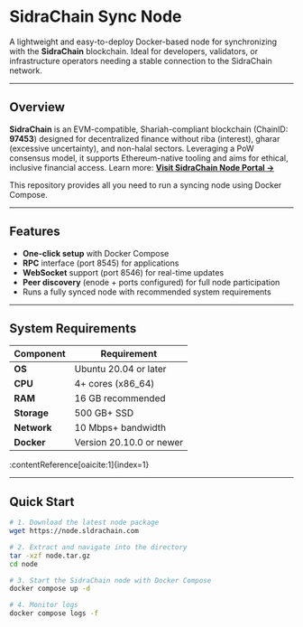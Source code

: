 # SidraChain Sync Node

A lightweight and easy-to-deploy Docker-based node for synchronizing with the **SidraChain** blockchain. Ideal for developers, validators, or infrastructure operators needing a stable connection to the SidraChain network.

---

## Overview

**SidraChain** is an EVM-compatible, Shariah-compliant blockchain (ChainID: **97453**) designed for decentralized finance without riba (interest), gharar (excessive uncertainty), and non-halal sectors. Leveraging a PoW consensus model, it supports Ethereum-native tooling and aims for ethical, inclusive financial access. Learn more: **[Visit SidraChain Node Portal →](https://node.sldrachain.com)**

This repository provides all you need to run a syncing node using Docker Compose.

---

## Features

- **One-click setup** with Docker Compose  
- **RPC** interface (port 8545) for applications  
- **WebSocket** support (port 8546) for real-time updates  
- **Peer discovery** (enode + ports configured) for full node participation  
- Runs a fully synced node with recommended system requirements

---

## System Requirements

| Component | Requirement |
|-----------|-------------|
| **OS** | Ubuntu 20.04 or later |
| **CPU** | 4+ cores (x86_64) |
| **RAM** | 16 GB recommended |
| **Storage** | 500 GB+ SSD |
| **Network** | 10 Mbps+ bandwidth |
| **Docker** | Version 20.10.0 or newer |

:contentReference[oaicite:1]{index=1}

---

## Quick Start

```bash
# 1. Download the latest node package
wget https://node.sldrachain.com

# 2. Extract and navigate into the directory
tar -xzf node.tar.gz
cd node

# 3. Start the SidraChain node with Docker Compose
docker compose up -d

# 4. Monitor logs
docker compose logs -f
